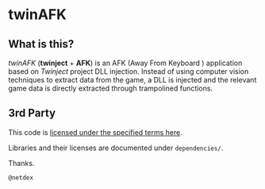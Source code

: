 # twinAFK


## What is this?
_twinAFK_ (**twinject** + **AFK**) is an AFK (Away From Keyboard ) application based on *Twinject* project DLL injection. Instead of using computer vision techniques to extract data from the game, a DLL is injected and the relevant game data is directly extracted through trampolined functions.

## 3rd Party
This code is [licensed under the specified terms here](https://github.com/Netdex/twinject/blob/master/LICENSE).

Libraries and their licenses are documented under `dependencies/`. 

Thanks.

`@netdex`
